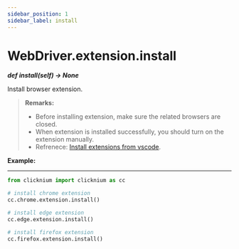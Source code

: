 ```yaml
---
sidebar_position: 1
sidebar_label: install
---
```

# WebDriver.extension.install

***def install(self) -> None*** 

Install browser extension.

>**Remarks:**  
>- Before installing extension, make sure the related browsers are closed. 
>- When extension is installed successfully, you should turn on the extension manually.  
>- Refrenece: [Install extensions from vscode](./../../../../developtools/vscode//extensions/extensions.md).

**Example:**
***
```python
from clicknium import clicknium as cc

# install chrome extension
cc.chrome.extension.install()

# install edge extension
cc.edge.extension.install()

# install firefox extension
cc.firefox.extension.install()
```
